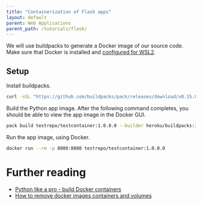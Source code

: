 ```yaml
---
title: "Containerization of Flask apps"
layout: default
parent: Web Applications
parent_path: /tutorials/flask/
---
```

We will use buildpacks to generate a Docker image of our source code. Make sure that Docker is installed and [configured for WSL2](wsl.md).

## Setup
Install buildpacks.
```bash
curl -sSL "https://github.com/buildpacks/pack/releases/download/v0.15.0/pack-v0.15.0-linux.tgz" | sudo tar -C /usr/local/bin/ --no-same-owner -xzv pack
```

Build the Python app image. After the following command completes, you should be able to view the app image in the Docker GUI.
```bash
pack build testrepo/testcontainer:1.0.0.0 --builder heroku/buildpacks:18
```

Run the app image, using Docker.
```bash
docker run --rm -p 8080:8080 testrepo/testcontainer:1.0.0.0
```

# Further reading
* [Python like a pro - build Docker containers](https://tanzu.vmware.com/developer/guides/python/cnb-gs-python/)
* [How to remove docker images containers and volumes](https://www.digitalocean.com/community/tutorials/how-to-remove-docker-images-containers-and-volumes)